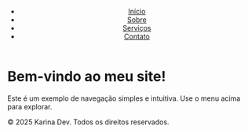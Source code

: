 <!DOCTYPE html>
<html lang="pt-BR">
<head>
    <meta charset="UTF-8">
    <meta name="viewport" content="width=device-width, initial-scale=1.0">
    <title>Meu Site Acessível</title>
    <link rel="stylesheet" href="style.css">
</head>
<body>
    <header>
        <nav>
            <ul class="menu">
                <li><a href="#">Início</a></li>
                <li><a href="#">Sobre</a></li>
                <li><a href="#">Serviços</a></li>
                <li><a href="#">Contato</a></li>
            </ul>
        </nav>
    </header>
    <main>
        <h1>Bem-vindo ao meu site!</h1>
        <p>Este é um exemplo de navegação simples e intuitiva. Use o menu acima para explorar.</p>
    </main>
    <footer>
        <p>&copy; 2025 Karina Dev. Todos os direitos reservados.</p>
    </footer>
</body>
</html>
